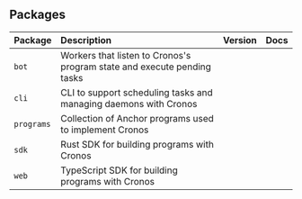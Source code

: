 ## Packages

| Package | Description | Version | Docs |
| :-- | :-- | :--| :-- |
| `bot` | Workers that listen to Cronos's program state and execute pending tasks
| `cli` | CLI to support scheduling tasks and managing daemons with Cronos
| `programs` | Collection of Anchor programs used to implement Cronos
| `sdk` | Rust SDK for building programs with Cronos
| `web` | TypeScript SDK for building programs with Cronos

